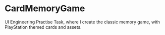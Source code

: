 # CardMemoryGame
UI Engineering Practise Task, where I create the classic memory game, with PlayStation themed cards and assets.
